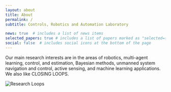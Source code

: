 ```yaml
---
layout: about
title: About
permalink: /
subtitle: Controls, Robotics and Automation Laboratory

news: true  # includes a list of news items
selected_papers: true # includes a list of papers marked as "selected={true}"
social: false  # includes social icons at the bottom of the page
---
```


Our main research interests are in the areas of robotics, multi-agent learning, control, and estimation, Bayesian methods, unmanned system navigation and control, active sensing, and machine learning applications. We also like CLOSING LOOPS.

<div class="row mt-3 mb-3 w-50 m-auto">
    <img src = "{{site.baseurl}}/assets/img/about/research_interest_loops.png" class="m-auto img-fluid rounded z-depth-0" alt="Research Loops" title="Research loops">
</div>


